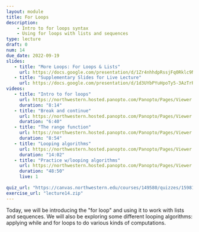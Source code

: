 ```yaml
---
layout: module
title: For Loops
description:
    - Intro to for loops syntax
    - Using for loops with lists and sequences
type: lecture
draft: 0
num: 14
due_date: 2022-09-19
slides: 
   - title: "More Loops: For Loops & Lists"
     url: https://docs.google.com/presentation/d/1Zr4nhhdpRssjFq0Rklc9NLXUdSzgC0GSkGNfN0toZ8s/edit?usp=sharing
   - title: "Supplementary Slides for Live Lecture"
     url: https://docs.google.com/presentation/d/1d3UYbPYuHpoTy5-3AzTrR3nWmS2VtKZb0asPr38LpJ4/edit?usp=sharing
videos:
   - title: "Intro to for loops"
     url: https://northwestern.hosted.panopto.com/Panopto/Pages/Viewer.aspx?id=65353cda-4363-46e4-85f8-adc20157fc5f
     duration: "8:14"
   - title: "Break and continue"
     url: https://northwestern.hosted.panopto.com/Panopto/Pages/Viewer.aspx?id=f7718ca9-6ed3-4871-8cc6-adc20157fbbd
     duration: "6:40"
   - title: "The range function"
     url: https://northwestern.hosted.panopto.com/Panopto/Pages/Viewer.aspx?id=e31e7040-9a8f-4154-ab82-adc20157fdd3
     duration: "8:54"
   - title: "Looping algorithms"
     url: https://northwestern.hosted.panopto.com/Panopto/Pages/Viewer.aspx?id=e693c1f4-b3dd-48e4-8cef-adc20157fd01
     duration: "14:02"
   - title: "Practice w/looping algorithms"
     url: https://northwestern.hosted.panopto.com/Panopto/Pages/Viewer.aspx?id=81f99902-e9f6-497d-baed-adcc00f6ecee
     duration: "48:50"
     live: 1
     
quiz_url: "https://canvas.northwestern.edu/courses/149580/quizzes/159816"
exercise_url: "lecture14.zip"
---
```


Today, we will be introducing the "for loop" and using it to work with lists and sequences. We will also be exploring some different looping algorithms: applying while and for loops to do various kinds of computations.